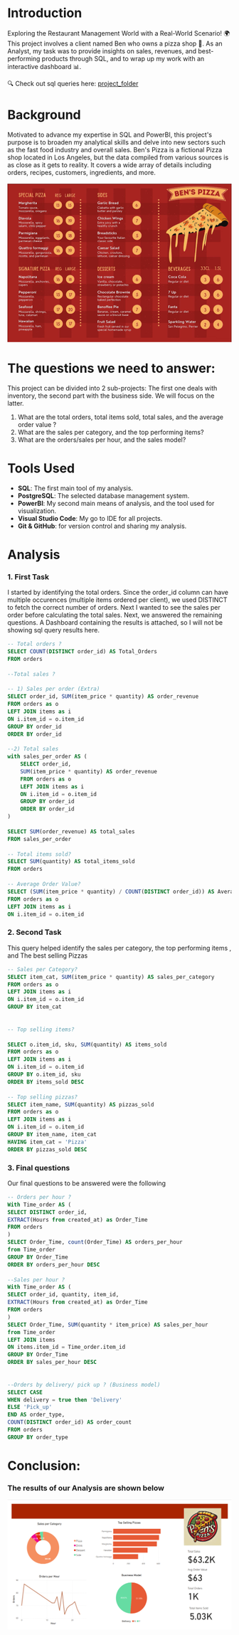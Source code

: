 
# Introduction

Exploring the Restaurant Management World with a Real-World Scenario! 🌍 This project involves a client named Ben who owns a pizza shop 🍕. As an Analyst, my task was to provide insights on sales, revenues, and best-performing products through SQL, and to wrap up my work with an interactive dashboard 📊. 

🔍 Check out sql queries here: [project_folder](/SQL_files/)

# Background
Motivated to advance my expertise in SQL and PowerBI, this project's purpose is to broaden my analytical skills and delve into new sectors such as the fast food industry and overall sales. Ben's Pizza is a fictional Pizza shop located in Los Angeles, but the data compiled from various sources is as close as it gets to reality. It covers a wide array of details including orders, recipes, customers, ingredients, and more. 
<br>
<br>
![Menu](menu.png "Ben's Pizza")


# The questions we need to answer:
This project can be divided into 2 sub-projects: The first one deals with inventory, the second part with the business side. We will focus on the latter.

1. What are the total orders, total items sold, total sales, and the average order value ? 
2. What are the sales per category, and the top performing items?
3. What are the orders/sales per hour, and the sales model?

# Tools Used

- **SQL**: The first main tool of my analysis.
- **PostgreSQL**: The selected database management system.
- **PowerBI**: My second main means of analysis, and the tool used for visualization.
- **Visual Studio Code**: My go to IDE for all projects.
- **Git & GitHub**: for version control and sharing my analysis.

# Analysis

### 1. First Task
I started by identifying the total orders. Since the order_id column can have multiple occurences (multiple items ordered per client), we used DISTINCT to fetch the correct number of orders. Next I wanted to see the sales per order before calculating the total sales. Next, we answered the remaining questions. A Dashboard containing the results is attached, so I will not be showing sql query results here.

```sql
-- Total orders ?
SELECT COUNT(DISTINCT order_id) AS Total_Orders
FROM orders

--Total sales ? 

-- 1) Sales per order (Extra)
SELECT order_id, SUM(item_price * quantity) AS order_revenue
FROM orders as o
LEFT JOIN items as i
ON i.item_id = o.item_id
GROUP BY order_id
ORDER BY order_id

--2) Total sales
with sales_per_order AS (
    SELECT order_id, 
    SUM(item_price * quantity) AS order_revenue
    FROM orders as o
    LEFT JOIN items as i
    ON i.item_id = o.item_id
    GROUP BY order_id
    ORDER BY order_id
)

SELECT SUM(order_revenue) AS total_sales
FROM sales_per_order

-- Total items sold?
SELECT SUM(quantity) AS total_items_sold
FROM orders

-- Average Order Value? 
SELECT (SUM(item_price * quantity) / COUNT(DISTINCT order_id)) AS Average_Order_Value
FROM orders as o
LEFT JOIN items as i
ON i.item_id = o.item_id


```


### 2. Second Task

This query helped identify the sales per category, the top performing items , and The best selling Pizzas

```sql
-- Sales per Category?
SELECT item_cat, SUM(item_price * quantity) AS sales_per_category
FROM orders as o
LEFT JOIN items as i
ON i.item_id = o.item_id
GROUP BY item_cat


-- Top selling items?

SELECT o.item_id, sku, SUM(quantity) AS items_sold
FROM orders as o
LEFT JOIN items as i
ON i.item_id = o.item_id
GROUP BY o.item_id, sku
ORDER BY items_sold DESC

-- Top selling pizzas? 
SELECT item_name, SUM(quantity) AS pizzas_sold
FROM orders as o
LEFT JOIN items as i
ON i.item_id = o.item_id
GROUP BY item_name, item_cat
HAVING item_cat = 'Pizza'
ORDER BY pizzas_sold DESC


```

### 3. Final questions

Our final questions to be answered were the following

```sql
-- Orders per hour ?
With Time_order AS (
SELECT DISTINCT order_id, 
EXTRACT(Hours from created_at) as Order_Time
FROM orders
)
SELECT Order_Time, count(Order_Time) AS orders_per_hour
from Time_order
GROUP BY Order_Time
ORDER BY orders_per_hour DESC

--Sales per hour ?
With Time_order AS (
SELECT order_id, quantity, item_id,
EXTRACT(Hours from created_at) as Order_Time
FROM orders
)
SELECT Order_Time, SUM(quantity * item_price) AS sales_per_hour
from Time_order
LEFT JOIN items
ON items.item_id = Time_order.item_id
GROUP BY Order_Time
ORDER BY sales_per_hour DESC


--Orders by delivery/ pick up ? (Business model)
SELECT CASE
WHEN delivery = true then 'Delivery'
ELSE 'Pick_up'
END AS order_type,
COUNT(DISTINCT order_id) AS order_count
FROM orders
GROUP BY order_type
```


# Conclusion:
### The results of our Analysis are shown below
![Dashboard](dash.png "Ben's Pizza orders Dashboard")



